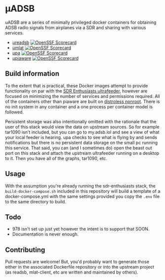 # μADSB

uADSB are a series of minimally privileged docker containers for obtaining ADSB radio signals from airplanes via a SDR and sharing with various services.

- [μreadsb](https://github.com/jquagga/ureadsb) [![OpenSSF Scorecard](https://api.securityscorecards.dev/projects/github.com/jquagga/ureadsb/badge)](https://securityscorecards.dev/viewer/?uri=github.com/jquagga/ureadsb)
- [μmlat](https://github.com/jquagga/umlat) [![OpenSSF Scorecard](https://api.securityscorecards.dev/projects/github.com/jquagga/umlat/badge)](https://securityscorecards.dev/viewer/?uri=github.com/jquagga/umlat)
- [μpa](https://github.com/jquagga/upa) [![OpenSSF Scorecard](https://api.securityscorecards.dev/projects/github.com/jquagga/upa/badge)](https://securityscorecards.dev/viewer/?uri=github.com/jquagga/upa)
- [μpiaware](https://github.com/jquagga/upiaware) [![OpenSSF Scorecard](https://api.securityscorecards.dev/projects/github.com/jquagga/upiaware/badge)](https://securityscorecards.dev/viewer/?uri=github.com/jquagga/upiaware)

## Build information

To the extent that is practical, these Docker images attempt to provide functionality on par with the [SDR Enthusiasts ultrafeeder](https://github.com/sdr-enthusiasts/docker-adsb-ultrafeeder), however are focused on minimizing the number of services and permissions required. All of the containers other than piaware are built on [distroless nonroot](https://github.com/GoogleContainerTools/distroless). There is no init system in any container and a one process per container model is followed.

Persistent storage was also intentionally omitted with the rationale that the user of this stack would view the data on upstream sources. So for example tar1090 isn't included, but you can go to my.adsb.lol and see a view of what your local feeder is hearing. upa checks to see what is flying by and sends notifications but there is no persistent data storage on the small pc running this service. That said, you can (and I sometimes do) open the beast out port on this stack and attach the upstream ultrafeeder running on a desktop to it. Then you have all of the graphs, tar1090, etc.

## Usage

With the assumption you're already running the sdr-enthusiasts stack, the `build-docker-compose.sh` included in this repository will build a template of a docker-compose.yml with the same settings provided you copy the `.env` file to the same directory to build.

## Todo

- 978 isn't set up just yet however the intent is to support that SOON.  
- Documentation is never enough.

## Contributing

Pull requests are welcome! But, you'd probably want to generate those either in the associated Dockerfile repository or into the upstream project (as readsb, mlat-client, etc are written and maintained by others).
